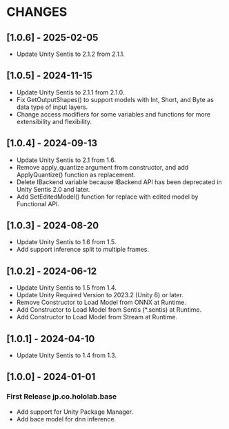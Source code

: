 # CHANGES

## [1.0.6] - 2025-02-05

- Update Unity Sentis to 2.1.2 from 2.1.1.

## [1.0.5] - 2024-11-15

- Update Unity Sentis to 2.1.1 from 2.1.0.
- Fix GetOutputShapes() to support models with Int, Short, and Byte as data type of input layers.
- Change access modifiers for some variables and functions for more extensibility and flexibility.

## [1.0.4] - 2024-09-13

- Update Unity Sentis to 2.1 from 1.6.
- Remove apply_quantize argument from constructor, and add ApplyQuantize() function as replacement.
- Delete IBackend variable because IBackend API has been deprecated in Unity Sentis 2.0 and later.
- Add SetEditedModel() function for replace with edited model by Functional API.

## [1.0.3] - 2024-08-20

- Update Unity Sentis to 1.6 from 1.5.
- Add support inference split to multiple frames.

## [1.0.2] - 2024-06-12

- Update Unity Sentis to 1.5 from 1.4.
- Update Unity Required Version to 2023.2 (Unity 6) or later.
- Remove Constructor to Load Model from ONNX at Runtime.
- Add Constructor to Load Model from Sentis (*.sentis) at Runtime.
- Add Constructor to Load Model from Stream at Runtime.

## [1.0.1] - 2024-04-10

- Update Unity Sentis to 1.4 from 1.3.

## [1.0.0] - 2024-01-01

### First Release jp.co.hololab.base

- Add support for Unity Package Manager.
- Add bace model for dnn inference.
